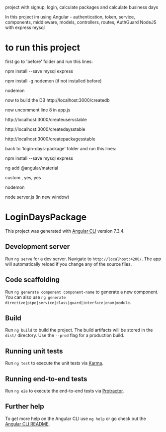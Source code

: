 project with signup, login, calculate packages and calculate business days

In this project im using 
Angular - authentication, token, service, components, middleware, models, controllers, routes, AuthGuard
NodeJS with express
mysql

# to run this project
first go to 'before' folder and run this lines:

npm install --save mysql express

npm install -g nodemon (if not installed before)

nodemon



now to build the DB
http://localhost:3000/createdb

now uncomment line 8 in app.js

http://localhost:3000/createusersstable

http://localhost:3000/createdaysstable

http://localhost:3000/createpackagesstable


back to 'login-days-package' folder and run this lines:

npm install --save mysql express

ng add @angular/material

custom , yes, yes

nodemon

node server.js  (in new window)




# LoginDaysPackage

This project was generated with [Angular CLI](https://github.com/angular/angular-cli) version 7.3.4.

## Development server

Run `ng serve` for a dev server. Navigate to `http://localhost:4200/`. The app will automatically reload if you change any of the source files.

## Code scaffolding

Run `ng generate component component-name` to generate a new component. You can also use `ng generate directive|pipe|service|class|guard|interface|enum|module`.

## Build

Run `ng build` to build the project. The build artifacts will be stored in the `dist/` directory. Use the `--prod` flag for a production build.

## Running unit tests

Run `ng test` to execute the unit tests via [Karma](https://karma-runner.github.io).

## Running end-to-end tests

Run `ng e2e` to execute the end-to-end tests via [Protractor](http://www.protractortest.org/).

## Further help

To get more help on the Angular CLI use `ng help` or go check out the [Angular CLI README](https://github.com/angular/angular-cli/blob/master/README.md).
